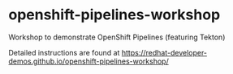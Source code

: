 # openshift-pipelines-workshop
Workshop to demonstrate OpenShift Pipelines (featuring Tekton)

Detailed instructions are found at https://redhat-developer-demos.github.io/openshift-pipelines-workshop/